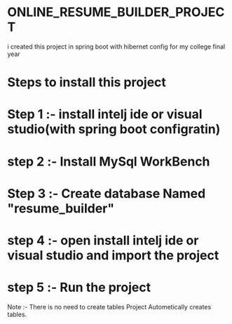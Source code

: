 # ONLINE_RESUME_BUILDER_PROJECT
i created this project in spring boot with hibernet config for my college final year 


# Steps to install this project

# Step 1 :- install intelj ide or visual studio(with spring boot configratin)
# step 2 :- Install MySql WorkBench 
# Step 3 :- Create database Named "resume_builder"
# step 4 :- open install intelj ide or visual studio and import the project
# step 5 :- Run the project


Note :- There is no need to create tables Project Autometically creates tables.
